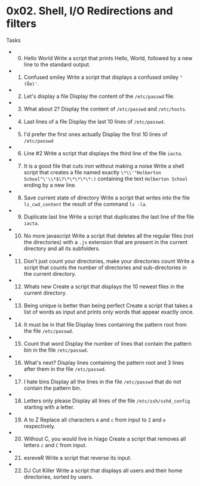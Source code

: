 # 0x02. Shell, I/O Redirections and filters

Tasks

- 0. Hello World
Write a script that prints Hello, World, followed by a new line to the standard output.

- 1. Confused smiley
Write a script that displays a confused smiley `"(Ôo)'`.

- 2. Let's display a file
Display the content of the `/etc/passwd` file.

- 3. What about 2?
Display the content of `/etc/passwd` and `/etc/hosts`.

- 4. Last lines of a file
Display the last 10 lines of `/etc/passwd`.

- 5. I'd prefer the first ones actually
Display the first 10 lines of `/etc/passwd`

- 6. Line #2
Write a script that displays the third line of the file `iacta`.

- 7. It is a good file that cuts iron without making a noise
Write a shell script that creates a file named exactly `\*\\'"Holberton School"\'\\*$\?\*\*\*\*\*:)` containing the text `Holberton School` ending by a new line.

- 8. Save current state of directory
Write a script that writes into the file `ls_cwd_content` the result of the command `ls -la`.

- 9. Duplicate last line
Write a script that duplicates the last line of the file `iacta`.

- 10. No more javascript
Write a script that deletes all the regular files (not the directories) with a `.js` extension that are present in the current directory and all its subfolders.

- 11. Don't just count your directories, make your directories count
Write a script that counts the number of directories and sub-directories in the current directory.

- 12. Whats new
Create a script that displays the 10 newest files in the current directory.

- 13. Being unique is better than being perfect
Create a script that takes a list of words as input and prints only words that appear exactly once.

- 14. It must be in that file
Display lines containing the pattern root from the file `/etc/passwd`.

- 15. Count that word
Display the number of lines that contain the pattern bin in the file `/etc/passwd`.

- 16. What's next?
Display lines containing the pattern root and 3 lines after them in the file `/etc/passwd`.

- 17. I hate bins
Display all the lines in the file `/etc/passwd` that do not contain the pattern bin.

- 18. Letters only please
Display all lines of the file `/etc/ssh/sshd_config` starting with a letter.

- 19. A to Z
Replace all characters `A` and `c` from input to `Z` and `e` respectively.

- 20. Without C, you would live in hiago
Create a script that removes all letters `c` and `C` from input.

- 21. esreveR
Write a script that reverse its input.

- 22. DJ Cut Killer
Write a script that displays all users and their home directories, sorted by users.
